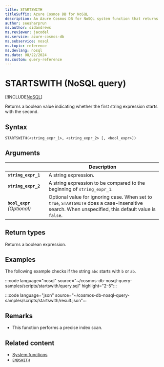 ```yaml
---
title: STARTSWITH
titleSuffix: Azure Cosmos DB for NoSQL
description: An Azure Cosmos DB for NoSQL system function that returns a boolean indicating whether one string expression starts with another.
author: seesharprun
ms.author: sidandrews
ms.reviewer: jacodel
ms.service: azure-cosmos-db
ms.subservice: nosql
ms.topic: reference
ms.devlang: nosql
ms.date: 08/22/2024
ms.custom: query-reference
---
```


# STARTSWITH (NoSQL query)

[!INCLUDE[NoSQL](../../includes/appliesto-nosql.md)]

Returns a boolean value indicating whether the first string expression starts with the second.  
  
## Syntax
  
```nosql
STARTSWITH(<string_expr_1>, <string_expr_2> [, <bool_expr>])
```  
  
## Arguments
  
| | Description |
| --- | --- |
| **`string_expr_1`** | A string expression. |
| **`string_expr_2`** | A string expression to be compared to the beginning of `string_expr_1`. |
| **`bool_expr`** *(Optional)* | Optional value for ignoring case. When set to `true`, `STARTSWITH` does a case-insensitive search. When unspecified, this default value is `false`. |

## Return types
  
Returns a boolean expression.  
  
## Examples
  
The following example checks if the string `abc` starts with `b` or `ab`.  
  
:::code language="nosql" source="~/cosmos-db-nosql-query-samples/scripts/startswith/query.sql" highlight="2-5":::

:::code language="json" source="~/cosmos-db-nosql-query-samples/scripts/startswith/result.json":::

## Remarks

- This function performs a precise index scan.

## Related content

- [System functions](system-functions.yml)
- [`ENDSWITH`](endswith.md)
